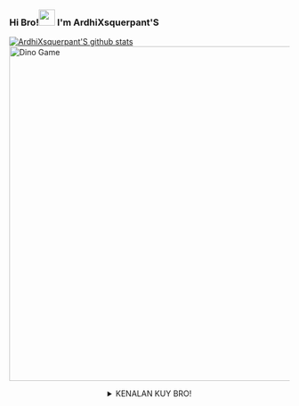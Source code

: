 ### Hi Bro!<img src="https://github.com/TheDudeThatCode/TheDudeThatCode/blob/master/Assets/Hi.gif" width="29px"> I'm ArdhiXsquerpant'S
[![ArdhiXsquerpant'S github stats](https://github-readme-stats.vercel.app/api?username=ardhixsquerpants&show_icons=true&hide_border=true&hide=issues)](https://github.com/ardhixsquerpants)
<br>
<img src="https://github.com/TheDudeThatCode/TheDudeThatCode/blob/master/Assets/dino.gif" alt="Dino Game" width="600" />
<br>
<div align="center">
 <details>
 <summary> KENALAN KUY BRO!</summary>

 👤 *Ardhi Xsquerpant'S* 👤

* Github: [@ardhixsquerpants](https://github.com/ardhixsquerpants)

[![Instagram Badge](https://img.shields.io/badge/-Instagram-e4405f?style=flat-square&logo=Instagram&logoColor=white)](https://www.instagram.com/ardhixsquerpants/)
[![Website Badge](https://img.shields.io/badge/Website-3b5998?style=flat-square&logo=google-chrome&logoColor=white)](https://ardhixsquerpants.phpnet.us/)
[![Telegram Badge](https://img.shields.io/badge/-Telegram-0088cc?style=flat-square&logo=Telegram&logoColor=white)](https://t.me/ardhixsquerpants)
[![Whatsapp Badge](https://img.shields.io/badge/-Whatsapp-%808080?style=flat-square&logo=Whatsapp&logoColor=white)](https://wa.me/6288294052009)

 
</details>
</div>
<!--
**ardhixsquerpants/ArdhiXsquerpantS** is a ✨ _special_ ✨ repository because its `README.md` (this file) appears on your GitHub profile.

Here are some ideas to get you started:

- 🔭 I’m currently working on ...
- 🌱 I’m currently learning ...
- 👯 I’m looking to collaborate on ...
- 🤔 I’m looking for help with ...
- 💬 Ask me about ...
- 📫 How to reach me: ...
- 😄 Pronouns: ...
- ⚡ Fun fact: ...
-->

